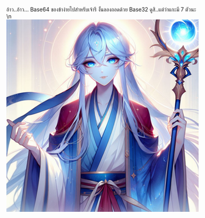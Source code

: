 อ้าว..อ้าว...  Base64 ของข้าง่ายไปสำหรับเจ้ารึ งั้นลองถอดด้วย Base32 ดูสิ..แต่ว่าแกะมี 7 ตัวนะ \n ![Whis](../../../../../../../../../../assets/images/g1.png)
